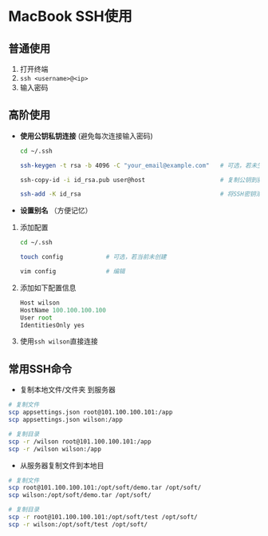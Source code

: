 # MacBook SSH使用

## 普通使用

1. 打开终端
2. `ssh <username>@<ip>`
3. 输入密码

## 高阶使用

- **使用公钥私钥连接**  (避免每次连接输入密码)

    ```bash
    cd ~/.ssh

    ssh-keygen -t rsa -b 4096 -C "your_email@example.com"   # 可选，若未生成ssh

    ssh-copy-id -i id_rsa.pub user@host                     # 复制公钥到服务器

    ssh-add -K id_rsa                                       # 将SSH密钥添加到ssh-agent，Macos才需要                               
    ```

- **设置别名** （方便记忆）

1. 添加配置

    ```bash
    cd ~/.ssh

    touch config            # 可选，若当前未创建

    vim config              # 编辑
    ```

2. 添加如下配置信息

    ```js
    Host wilson
    HostName 100.100.100.100
    User root
    IdentitiesOnly yes
    ```

3. 使用`ssh wilson`直接连接

## 常用SSH命令

- 复制本地文件/文件夹 到服务器
  
```bash
# 复制文件
scp appsettings.json root@101.100.100.101:/app
scp appsettings.json wilson:/app

# 复制目录
scp -r /wilson root@101.100.100.101:/app
scp -r /wilson wilson:/app
```

- 从服务器复制文件到本地目
  
```bash
# 复制文件
scp root@101.100.100.101:/opt/soft/demo.tar /opt/soft/
scp wilson:/opt/soft/demo.tar /opt/soft/

# 复制目录
scp -r root@101.100.100.101:/opt/soft/test /opt/soft/
scp -r wilson:/opt/soft/test /opt/soft/
```
